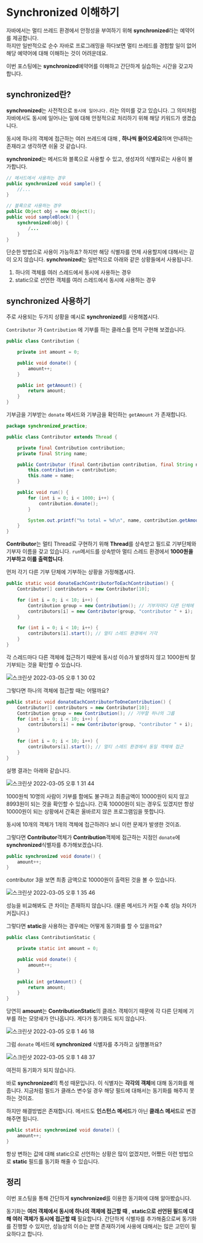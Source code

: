 # Synchronized 이해하기

자바에서는 멀티 쓰레드 환경에서 안정성을 부여하기 위해 **synchronized**라는 예약어를 제공합니다.  
하지만 일반적으로 순수 자바로 프로그래밍을 하다보면 멀티 쓰레드를 경험할 일이 없어 해당 예약어에 대해 이해하는 것이 어려운데요.

이번 포스팅에는 **synchronized**예약어를 이해하고 간단하게 실습하는 시간을 갖고자 합니다.

## synchronized란?

**synchronized**는 사전적으로 ```동시에 일어나다.``` 라는 의미를 갖고 있습니다.
그 의미처럼 자바에서도 동시에 일어나는 일에 대해 안정적으로 처리하기 위해 해당 키워드가 생겼습니다.

동시에 하나의 객체에 접근하는 여러 쓰레드에 대해 , **하나씩 들어오세요**하며 안내하는 존재라고 생각하면 쉬울 것 같습니다.

**synchronized**는 메서드와 블록으로 사용할 수 있고, 생성자의 식별자로는 사용이 불가합니다.

```java
// 메서드에서 사용하는 경우
public synchronized void sample() {
    //...
}

// 블록으로 사용하는 경우
public Object obj = new Object();
public void sampleBlock() {
    synchronized(obj) {
        /...
    }    
}
```

단순한 방법으로 사용이 가능하죠? 하지만 해당 식별자를 언제 사용할지에 대해서는 감이 오지 않습니다.
**synchronized**는 일반적으로 아래와 같은 상황들에서 사용됩니다.

1. 하나의 객체를 여러 스레드에서 동시에 사용하는 경우
2. static으로 선언한 객체를 여러 스레드에서 동시에 사용하는 경우

## synchronized 사용하기

주로 사용되는 두가지 상황을 예시로 **synchronized**를 사용해봅시다.

```Contributor``` 가 ```Contribution``` 에 기부를 하는 클래스를 먼저 구현해 보겠습니다.

```java
public class Contribution {

    private int amount = 0;

    public void donate() {
        amount++;
    }

    public int getAmount() {
        return amount;
    }
}
```
기부금을 기부받는 ```donate``` 메서드와 기부금을 확인하는 ```getAmount``` 가 존재합니다.

```java
package synchronized_practice;

public class Contributor extends Thread {

    private final Contribution contribution;
    private final String name;

    public Contributor (final Contribution contribution, final String name) {
        this.contribution = contribution;
        this.name = name;
    }

    public void run() {
        for (int i = 0; i < 1000; i++) {
            contribution.donate();
        }

        System.out.printf("%s total = %d\n", name, contribution.getAmount());
    }
}
```
**Contributor**는 멀티 Thread로 구현하기 위해 **Thread**를 상속받고 필드로 기부단체와 기부자 이름을 갖고 있습니다.
```run```메서드를 상속받아 멀티 스레드 환경에서 **1000원을 기부하고 이를 출력합니다**.

먼저 각기 다른 기부 단체에 기부하는 상황을 가정해봅시다.

```java
public static void donateEachContributorToEachContribution() {
    Contributor[] contributors = new Contributor[10];

    for (int i = 0; i < 10; i++) {
        Contribution group = new Contribution(); // 기부자마다 다른 단체에 기부한다.
        contributors[i] = new Contributor(group, "contributor " + i);
    }

    for (int i = 0; i < 10; i++) {
        contributors[i].start(); // 멀티 스레드 환경에서 기각
    }
}
```

각 스레드마다 다른 객체에 접근하기 때문에 동시성 이슈가 발생하지 않고 1000원씩 잘 기부되는 것을 확인할 수 있습니다.

![스크린샷 2022-03-05 오후 1 30 02](https://user-images.githubusercontent.com/87312401/156867775-ba21a91b-8bb5-4297-bef0-8f0a40a20c4b.png)

그렇다면 하나의 객체에 접근할 때는 어떨까요?

```java
public static void donateEachContributorToOneContribution() {
    Contributor[] contributors = new Contributor[10];
    Contribution group = new Contribution(); // 기부할 하나의 그룹
    for (int i = 0; i < 10; i++) {
        contributors[i] = new Contributor(group, "contributor " + i);
    }

    for (int i = 0; i < 10; i++) {
        contributors[i].start(); // 멀티 스레드 환경에서 동일 객체에 접근
    }
}
```
실행 결과는 아래와 같습니다.

![스크린샷 2022-03-05 오후 1 31 44](https://user-images.githubusercontent.com/87312401/156867840-5fb6f557-e1f1-4735-afeb-4414d5cecb37.png)

1000원씩 10명의 사람이 기부를 함에도 불구하고 최종금액이 10000원이 되지 않고 8993원이 되는 것을 확인할 수 있습니다.
간혹 10000원이 되는 경우도 있겠지만 항상 10000원이 되는 상황에서 간혹은 올바르지 않은 프로그램임을 뜻합니다.

동시에 10개의 객체가 1개의 객체에 접근하려다 보니 이런 문제가 발생한 것이죠.

그렇다면 **Contributor**객체가 **Contribution**객체에 접근하는 지점인 ```donate```에 **synchronized**식별자를 추가해보겠습니다.

```java
public synchronized void donate() {
    amount++;
}
```

contributor 3을 보면 최종 금액으로 10000원이 출력된 것을 볼 수 있습니다.

![스크린샷 2022-03-05 오후 1 35 46](https://user-images.githubusercontent.com/87312401/156867950-bec57165-5f11-4cea-81a3-9d6b0f109cb9.png)

성능을 비교해봐도 큰 차이는 존재하지 않습니다. (물론 메서드가 커질 수록 성능 차이가 커집니다.)

그렇다면 **static**을 사용하는 경우에는 어떻게 동기화를 할 수 있을까요?

```java
public class ContributionStatic {

    private static int amount = 0;

    public void donate() {
        amount++;
    }

    public int getAmount() {
        return amount;
    }
}
```

당연히 **amount**는 **ContributionStatic**의 클래스 객체이기 때문에 각 다른 단체에 기부를 하는 모양새가 안나옵니다.
게다가 동기화도 되지 않습니다.

![스크린샷 2022-03-05 오후 1 46 18](https://user-images.githubusercontent.com/87312401/156868303-8de8df47-7529-4d9b-8ff9-f63d53a41e97.png)

그럼 ```donate``` 메서드에 **synchronized** 식별자를 추가하고 실행볼까요?

![스크린샷 2022-03-05 오후 1 48 37](https://user-images.githubusercontent.com/87312401/156868362-57c93bfd-f4f0-487b-a722-68537f36d262.png)

여전히 동기화가 되지 않습니다.

바로 **synchronized**의 특성 때문입니다. 이 식별자는 **각각의 객체**에 대해 동기화를 해줍니다.
지금처럼 필드가 클래스 변수일 경우 해당 필드에 대해서는 동기화를 해주지 못하는 것이죠.

하지만 해결방법은 존재합니다. 메서드도 **인스턴스 메서드**가 아닌 **클래스 메서드**로 변경해주면 됩니다.

```java
public static synchronized void donate() {
    amount++;
}
```

항상 변하는 값에 대해 static으로 선언하는 상황은 많이 없겠지만, 어쨌든 이런 방법으로 **static** 필드를 동기화 해줄 수 있습니다.

## 정리

이번 포스팅을 통해 간단하게 **synchronized**를 이용한 동기화에 대해 알아봤습니다.

동기화는 **여러 객체에서 동시에 하나의 객체에 접근할 때** , **static으로 선언된 필드에 대해 여러 객체가 동시에 접근할 때** 필요합니다.
간단하게 식별자를 추가해줌으로써 동기화를 진행할 수 있지만, 성능상의 이슈는 분명 존재하기에 사용에 대해서는 많은 고민이 필요하다고 합니다.


